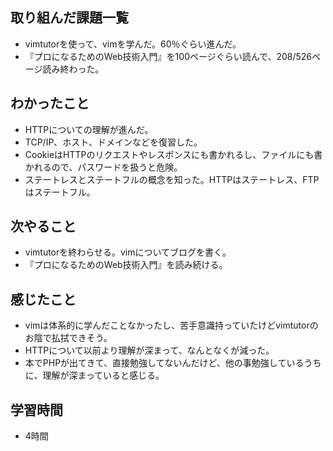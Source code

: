 ## 取り組んだ課題一覧
- vimtutorを使って、vimを学んだ。60％ぐらい進んだ。
- 『プロになるためのWeb技術入門』を100ページぐらい読んで、208/526ページ読み終わった。

## わかったこと
- HTTPについての理解が進んだ。
- TCP/IP、ホスト、ドメインなどを復習した。
- CookieはHTTPのリクエストやレスポンスにも書かれるし、ファイルにも書かれるので、パスワードを扱うと危険。
- ステートレスとステートフルの概念を知った。HTTPはステートレス、FTPはステートフル。

## 次やること
- vimtutorを終わらせる。vimについてブログを書く。
- 『プロになるためのWeb技術入門』を読み続ける。

## 感じたこと
- vimは体系的に学んだことなかったし、苦手意識持っていたけどvimtutorのお陰で払拭できそう。
- HTTPについて以前より理解が深まって、なんとなくが減った。
- 本でPHPが出てきて、直接勉強してないんだけど、他の事勉強しているうちに、理解が深まっていると感じる。

## 学習時間
- 4時間
